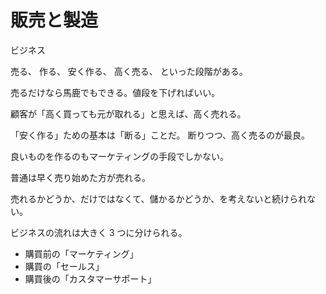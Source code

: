 # 販売と製造

ビジネス

売る、
作る、
安く作る、
高く売る、
といった段階がある。

売るだけなら馬鹿でもできる。値段を下げればいい。

顧客が「高く買っても元が取れる」と思えば、高く売れる。

「安く作る」ための基本は「断る」ことだ。
断りつつ、高く売るのが最良。

良いものを作るのもマーケティングの手段でしかない。

普通は早く売り始めた方が売れる。

売れるかどうか、だけではなくて、儲かるかどうか、を考えないと続けられない。

ビジネスの流れは大きく 3 つに分けられる。

- 購買前の「マーケティング」
- 購買の「セールス」
- 購買後の「カスタマーサポート」
